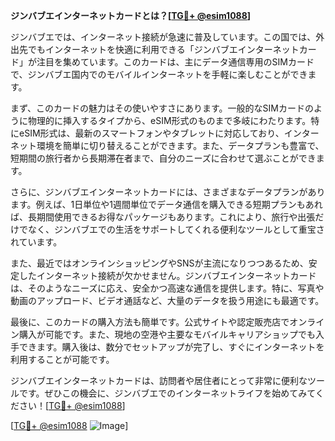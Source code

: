 **ジンバブエインターネットカードとは？[[TG💪+ @esim1088](https://t.me/s/esim1088)]**

ジンバブエでは、インターネット接続が急速に普及しています。この国では、外出先でもインターネットを快適に利用できる「ジンバブエインターネットカード」が注目を集めています。このカードは、主にデータ通信専用のSIMカードで、ジンバブエ国内でのモバイルインターネットを手軽に楽しむことができます。

まず、このカードの魅力はその使いやすさにあります。一般的なSIMカードのように物理的に挿入するタイプから、eSIM形式のものまで多岐にわたります。特にeSIM形式は、最新のスマートフォンやタブレットに対応しており、インターネット環境を簡単に切り替えることができます。また、データプランも豊富で、短期間の旅行者から長期滞在者まで、自分のニーズに合わせて選ぶことができます。

さらに、ジンバブエインターネットカードには、さまざまなデータプランがあります。例えば、1日単位や1週間単位でデータ通信を購入できる短期プランもあれば、長期間使用できるお得なパッケージもあります。これにより、旅行や出張だけでなく、ジンバブエでの生活をサポートしてくれる便利なツールとして重宝されています。

また、最近ではオンラインショッピングやSNSが主流になりつつあるため、安定したインターネット接続が欠かせません。ジンバブエインターネットカードは、そのようなニーズに応え、安全かつ高速な通信を提供します。特に、写真や動画のアップロード、ビデオ通話など、大量のデータを扱う用途にも最適です。

最後に、このカードの購入方法も簡単です。公式サイトや認定販売店でオンライン購入が可能です。また、現地の空港や主要なモバイルキャリアショップでも入手できます。購入後は、数分でセットアップが完了し、すぐにインターネットを利用することが可能です。

ジンバブエインターネットカードは、訪問者や居住者にとって非常に便利なツールです。ぜひこの機会に、ジンバブエでのインターネットライフを始めてみてください！[[TG💪+ @esim1088](https://t.me/s/esim1088)]

[[TG💪+ @esim1088](https://t.me/s/esim1088) ![Image](https://i.postimg.cc/Y0z9fWf4/image.png)]